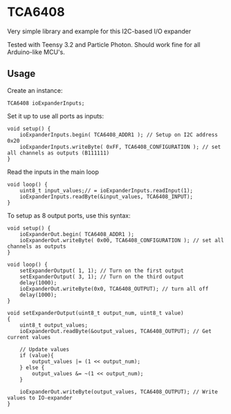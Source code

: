# TCA6408
Very simple library and example for this I2C-based I/O expander

Tested with Teensy 3.2 and Particle Photon. Should work fine for all Arduino-like MCU's.

## Usage
Create an instance:

    TCA6408 ioExpanderInputs;

Set it up to use all ports as inputs:

    void setup() {
        ioExpanderInputs.begin( TCA6408_ADDR1 ); // Setup on I2C address 0x20
        ioExpanderInputs.writeByte( 0xFF, TCA6408_CONFIGURATION ); // set all channels as outputs (B111111)
    }

Read the inputs in the main loop

    void loop() {
        uint8_t input_values;// = ioExpanderInputs.readInput(1);
        ioExpanderInputs.readByte(&input_values, TCA6408_INPUT);
    }

To setup as 8 output ports, use this syntax:

    void setup() {
        ioExpanderOut.begin( TCA6408_ADDR1 );
        ioExpanderOut.writeByte( 0x00, TCA6408_CONFIGURATION ); // set all channels as outputs
    }
    
    void loop() {
        setExpanderOutput( 1, 1); // Turn on the first output
        setExpanderOutput( 3, 1); // Turn on the third output
        delay(1000);
        ioExpanderOut.writeByte(0x0, TCA6408_OUTPUT); // turn all off
        delay(1000);
    }
    
    void setExpanderOutput(uint8_t output_num, uint8_t value)
    {
        uint8_t output_values;
        ioExpanderOut.readByte(&output_values, TCA6408_OUTPUT); // Get current values
        
        // Update values
        if (value){
            output_values |= (1 << output_num);
        } else {
            output_values &= ~(1 << output_num);
        }
        
        ioExpanderOut.writeByte(output_values, TCA6408_OUTPUT); // Write values to IO-expander
    }
